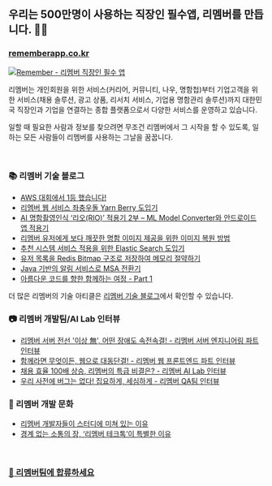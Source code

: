 ## 우리는 500만명이 사용하는 직장인 필수앱, 리멤버를 만듭니다. 🧑‍💻

### [rememberapp.co.kr](https://rememberapp.co.kr/)
[![Remember - 리멤버 직장인 필수 앱](https://cdn.rememberapp.co.kr/logos/remember/rmbr_og_image.png)](https://rememberapp.co.kr/)

리멤버는 개인회원을 위한 서비스(커리어, 커뮤니티, 나우, 명함첩)부터 기업고객을 위한 서비스(채용 솔루션, 광고 상품, 리서치 서비스, 기업용 명함관리 솔루션)까지 대한민국 직장인과 기업을 연결하는 종합 플랫폼으로서 다양한 서비스를 운영하고 있습니다.

일할 때 필요한 사람과 정보를 찾으려면
무조건 리멤버에서 그 시작을 할 수 있도록,
일하는 모든 사람들이 리멤버를 사용하는 그날을 꿈꿉니다. 

<br>




### 📚 리멤버 기술 블로그

- [AWS 대회에서 1등 했습니다!](https://medium.com/remember-tech/aws-%EB%8C%80%ED%9A%8C%EC%97%90%EC%84%9C-1%EB%93%B1-%ED%96%88%EC%8A%B5%EB%8B%88%EB%8B%A4-316f1c9e3795)
- [리멤버 웹 서비스 좌충우돌 Yarn Berry 도입기](https://tech.remember.co.kr/%EB%A6%AC%EB%A9%A4%EB%B2%84-%EC%9B%B9-%EC%84%9C%EB%B9%84%EC%8A%A4-%EC%A2%8C%EC%B6%A9%EC%9A%B0%EB%8F%8C-yarn-berry-%EB%8F%84%EC%9E%85%EA%B8%B0-0e01c9531079)
- [AI 명함촬영인식 ‘리오(RIO)’ 적용기 2부 – ML Model Converter와 안드로이드 앱 적용기](https://tech.remember.co.kr/ai-%EB%AA%85%ED%95%A8%EC%B4%AC%EC%98%81%EC%9D%B8%EC%8B%9D-%EB%A6%AC%EC%98%A4-rio-%EC%A0%81%EC%9A%A9%EA%B8%B0-2%EB%B6%80-ml-model-converter%EC%99%80-%EC%95%88%EB%93%9C%EB%A1%9C%EC%9D%B4%EB%93%9C-%EC%95%B1-%EC%A0%81%EC%9A%A9%EA%B8%B0-d04287f2cb86)
- [리멤버 유저에게 보다 깨끗한 명함 이미지 제공을 위한 이미지 복원 방법](https://tech.remember.co.kr/%EB%A6%AC%EB%A9%A4%EB%B2%84-%EC%9C%A0%EC%A0%80%EC%97%90%EA%B2%8C-%EB%B3%B4%EB%8B%A4-%EA%B9%A8%EB%81%97%ED%95%9C-%EB%AA%85%ED%95%A8-%EC%9D%B4%EB%AF%B8%EC%A7%80-%EC%A0%9C%EA%B3%B5%EC%9D%84-%EC%9C%84%ED%95%9C-%EC%9D%B4%EB%AF%B8%EC%A7%80-%EB%B3%B5%EC%9B%90-%EB%B0%A9%EB%B2%95-7b52084d1f1a)
- [추천 시스템 서비스 적용을 위한 Elastic Search 도입기](https://tech.remember.co.kr/%EC%B6%94%EC%B2%9C-%EC%8B%9C%EC%8A%A4%ED%85%9C-%EC%84%9C%EB%B9%84%EC%8A%A4-%EC%A0%81%EC%9A%A9%EC%9D%84-%EC%9C%84%ED%95%9C-elastic-search-%EB%8F%84%EC%9E%85%EA%B8%B0-4567055b9b7f)
- [유저 목록을 Redis Bitmap 구조로 저장하여 메모리 절약하기](https://tech.remember.co.kr/%EC%9C%A0%EC%A0%80-%EB%AA%A9%EB%A1%9D%EC%9D%84-redis-bitmap-%EA%B5%AC%EC%A1%B0%EB%A1%9C-%EC%A0%80%EC%9E%A5%ED%95%98%EC%97%AC-%EB%A9%94%EB%AA%A8%EB%A6%AC-%EC%A0%88%EC%95%BD%ED%95%98%EA%B8%B0-661916a43d99)
- [Java 기반의 알림 서비스로 MSA 전환기](https://tech.remember.co.kr/java-%EA%B8%B0%EB%B0%98%EC%9D%98-%EC%95%8C%EB%A6%BC-%EC%84%9C%EB%B9%84%EC%8A%A4%EB%A1%9C-msa-%EC%A0%84%ED%99%98%EA%B8%B0-991e1fd1825b)
- [아름다운 코드를 향한 함께하는 여정 - Part 1](https://tech.remember.co.kr/%EC%95%84%EB%A6%84%EB%8B%A4%EC%9A%B4-%EC%BD%94%EB%93%9C%EB%A5%BC-%ED%96%A5%ED%95%9C-%ED%95%A8%EA%BB%98%ED%95%98%EB%8A%94-%EC%97%AC%EC%A0%95-part-1-bfe10b87d9cb)

더 많은 리멤버의 기술 아티클은 [리멤버 기술 블로그](https://blog.dramancompany.com/)에서 확인할 수 있습니다.

### 📷 리멤버 개발팀/AI Lab 인터뷰
- [리멤버 서버 전선 '이상 無', 어떤 장애도 속전속결! - 리멤버 서버 엔지니어링 파트 인터뷰](https://blog.naver.com/rememberapp/223247855254)
- [함께라면 무엇이든, 웹으로 대동단결! - 리멤버 웹 프론트엔드 파트 인터뷰](https://blog.naver.com/rememberapp/223242030543)
- [채용 효율 100배 상승, 리멤버의 특급 비결은? - 리멤버 AI Lab 인터뷰](https://blog.naver.com/rememberapp/223232756257)
- [우리 사전에 버그는 없다! 집요하게, 세심하게 - 리멤버 QA팀 인터뷰](https://blog.naver.com/rememberapp/223260835550)


### 🍻 리멤버 개발 문화

- [리멤버 개발자들이 스터디에 미쳐 있는 이유](https://blog.naver.com/rememberapp/223257237827)
- [경계 없는 소통의 장, ‘리멤버 테크톡’이 특별한 이유](https://blog.naver.com/rememberapp/223246327444)

<br>

### [🙌 리멤버팀에 합류하세요](https://hello.remember.co.kr)

